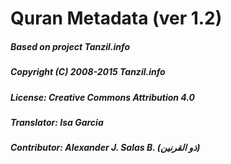 # Quran Metadata (ver 1.2) 
##### Based on project Tanzil.info
##### Copyright (C) 2008-2015 Tanzil.info
##### License: Creative Commons Attribution 4.0
##### Translator: Isa Garcia
##### Contributor: Alexander J. Salas B. (ذو القرنين)

